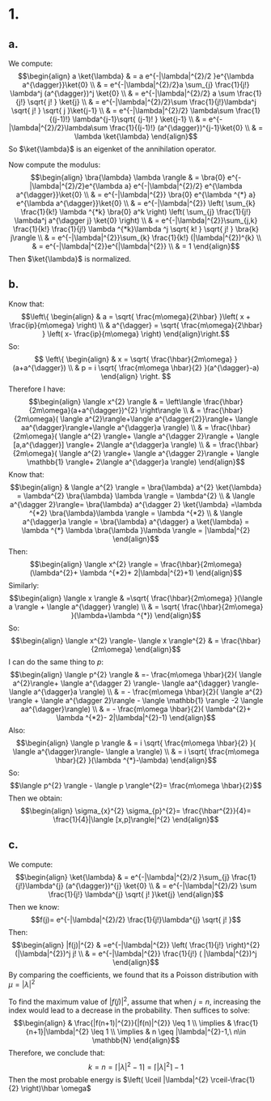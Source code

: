 # 1.
## a.
We compute:
$$\begin{align}
a \ket{\lambda} & = a e^{-|\lambda|^{2}/2 }e^{\lambda a^{\dagger}}\ket{0}  \\
 & = e^{-|\lambda|^{2}/2}a \sum_{j} \frac{1}{j!} \lambda^j (a^{\dagger})^j \ket{0} \\
 & = e^{-|\lambda|^{2}/2} a \sum \frac{1}{j!} \sqrt{ j! } \ket{j} \\
 & = e^{-|\lambda|^{2}/2}\sum \frac{1}{j!}\lambda^j \sqrt{ j! } \sqrt{ j }\ket{j-1} \\
 & = e^{-|\lambda|^{2}/2} \lambda\sum \frac{1}{(j-1)!} \lambda^{j-1}\sqrt{ (j-1)! } \ket{j-1} \\
 & = e^{-|\lambda|^{2}/2}\lambda\sum \frac{1}{(j-1)!} (a^{\dagger})^{j-1}\ket{0} \\
 & = \lambda \ket{\lambda}       
\end{align}$$
So $\ket{\lambda}$ is an eigenket of the annihilation operator.

Now compute the modulus:
$$\begin{align}
\bra{\lambda} \lambda \rangle & = \bra{0} e^{-|\lambda|^{2}/2}e^{\lambda a} e^{-|\lambda|^{2}/2} e^{\lambda a^{\dagger}}\ket{0} \\
 & = e^{-|\lambda|^{2}} \bra{0} e^{\lambda ^{*} a} e^{\lambda a^{\dagger}}\ket{0} \\
 & = e^{-|\lambda|^{2}} \left( \sum_{k} \frac{1}{k!} \lambda ^{*k} \bra{0} a^k  \right) \left( \sum_{j} \frac{1}{j!} \lambda^j a^{\dagger j} \ket{0}  \right) \\
 & = e^{-|\lambda|^{2}}\sum_{j,k} \frac{1}{k!} \frac{1}{j!} \lambda ^{*k}\lambda ^j \sqrt{ k! } \sqrt{ j! } \bra{k} j\rangle \\
 & = e^{-|\lambda|^{2}}\sum_{k} \frac{1}{k!} (|\lambda|^{2})^{k} \\
 & = e^{-|\lambda|^{2}}e^{|\lambda|^{2}} \\
 & = 1  
\end{align}$$
Then $\ket{\lambda}$ is normalized.

## b.
Know that:
$$\left\{ \begin{align}
 & a = \sqrt{  \frac{m\omega}{2\hbar} }\left(  x + \frac{ip}{m\omega} \right) \\
 &  a^{\dagger} = \sqrt{  \frac{m\omega}{2\hbar} } \left(  x- \frac{ip}{m\omega} \right)
\end{align}\right.$$
So:
$$
\left\{ \begin{align}
 & x = \sqrt{  \frac{\hbar}{2m\omega} }(a+a^{\dagger}) \\
 & p = i \sqrt{  \frac{m\omega \hbar}{2} }(a^{\dagger}-a)
\end{align} \right.
$$
Therefore I have:
$$\begin{align}
\langle x^{2} \rangle  & = \left\langle  \frac{\hbar}{2m\omega}(a+a^{\dagger})^{2} \right\rangle \\
 & = \frac{\hbar}{2m\omega}( \langle a^{2}\rangle+\langle a^{\dagger{2}}\rangle+ \langle aa^{\dagger}\rangle+\langle a^{\dagger}a \rangle) \\
 & = \frac{\hbar}{2m\omega}( \langle a^{2} \rangle+ \langle a^{\dagger 2}\rangle + \langle [a,a^{\dagger}] \rangle+ 2\langle a^{\dagger}a \rangle) \\
 & = \frac{\hbar}{2m\omega}( \langle a^{2} \rangle+ \langle a^{\dagger 2}\rangle + \langle \mathbb{1} \rangle+ 2\langle a^{\dagger}a \rangle)
\end{align}$$
Know that:
$$\begin{align}
 & \langle a^{2} \rangle = \bra{\lambda} a^{2} \ket{\lambda} = \lambda^{2} \bra{\lambda} \lambda \rangle = \lambda^{2} \\
 &  \langle a^{\dagger 2}\rangle= \bra{\lambda} a^{\dagger 2} \ket{\lambda} =\lambda ^{*2} \bra{\lambda}\lambda \rangle = \lambda ^{*2} \\
 & \langle a^{\dagger}a \rangle = \bra{\lambda} a^{\dagger} a \ket{\lambda} = \lambda ^{*} \lambda \bra{\lambda }\lambda \rangle = |\lambda|^{2}  
\end{align}$$
Then:
$$\begin{align}
\langle x^{2} \rangle = \frac{\hbar}{2m\omega}(\lambda^{2}+ \lambda ^{*2}+ 2|\lambda|^{2}+1)
\end{align}$$
Similarly:
$$\begin{align}
\langle x \rangle  & =\sqrt{  \frac{\hbar}{2m\omega} }(\langle a \rangle + \langle a^{\dagger} \rangle) \\
 & = \sqrt{  \frac{\hbar}{2m\omega} }(\lambda+\lambda ^{*}) 
\end{align}$$
So:
$$\begin{align}
\langle x^{2} \rangle- \langle x \rangle^{2} & = \frac{\hbar}{2m\omega}
\end{align}$$
I can do the same thing to $p$:
$$\begin{align}
\langle p^{2} \rangle & =- \frac{m\omega \hbar}{2}( \langle a^{2}\rangle+ \langle a^{\dagger 2} \rangle- \langle aa^{\dagger} \rangle-\langle a^{\dagger}a \rangle) \\
 & = - \frac{m\omega \hbar}{2}( \langle a^{2} \rangle + \langle a^{\dagger 2}\rangle - \langle \mathbb{1} \rangle -2 \langle aa^{\dagger}\rangle) \\
 & = - \frac{m\omega \hbar}{2}( \lambda^{2}+ \lambda ^{*2}- 2|\lambda|^{2}-1)
\end{align}$$
Also:
$$\begin{align}
\langle p \rangle & = i \sqrt{ \frac{m\omega \hbar}{2} }( \langle a^{\dagger}\rangle- \langle a \rangle) \\
 & = i \sqrt{  \frac{m\omega \hbar}{2} }(\lambda ^{*}-\lambda)
\end{align}$$
So:
$$\langle p^{2} \rangle - \langle p \rangle^{2}= \frac{m\omega \hbar}{2}$$
Then we obtain:
$$\begin{align}
\sigma_{x}^{2} \sigma_{p}^{2}= \frac{\hbar^{2}}{4}= \frac{1}{4}|\langle [x,p]\rangle|^{2}
\end{align}$$
## c.
We compute:
$$\begin{align}
\ket{\lambda}  & = e^{-|\lambda|^{2}/2 }\sum_{j} \frac{1}{j!}\lambda^{j}  (a^{\dagger})^{j} \ket{0}  \\
 & = e^{-|\lambda|^{2}/2} \sum \frac{1}{j!} \lambda^{j} \sqrt{ j! }\ket{j} 
\end{align}$$
Then we know:
$$f(j)= e^{-|\lambda|^{2}/2} \frac{1}{j!}\lambda^{j} \sqrt{ j! }$$
Then:
$$\begin{align}
|f(j)|^{2} & =e^{-|\lambda|^{2}} \left(  \frac{1}{j!} \right)^{2} (|\lambda|^{2})^j j! \\
 & = e^{-|\lambda|^{2}} \frac{1}{j!} ( |\lambda|^{2})^j
\end{align}$$
By comparing the coefficients, we found that its a Poisson distribution with $\mu=|\lambda|^{2}$

To find the maximum value of $|f(j)|^{2}$, assume that when $j=n$, increasing the index would lead to a decrease in the probability. Then suffices to solve:
$$\begin{align}
 & \frac{|f(n+1)|^{2}}{|f(n)|^{2}} \leq 1 \\
\implies &  \frac{1}{n+1}|\lambda|^{2} \leq 1 \\
\implies  & n \geq |\lambda|^{2}-1,\ n\in \mathbb{N}
\end{align}$$
Therefore, we conclude that:
$$k=n= \lceil |\lambda|^{2}-1 \rceil=\lceil |\lambda|^{2} \rceil-1   $$
Then the most probable energy is $\left(   \lceil |\lambda|^{2} \rceil-\frac{1}{2} \right)\hbar \omega$

